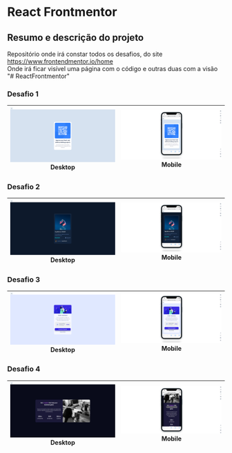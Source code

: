 # React Frontmentor

## Resumo e descrição do projeto
Repositório onde irá constar todos os desafios, do site https://www.frontendmentor.io/home<br/>
Onde irá ficar visível uma página com o código e outras duas com a visão
"# ReactFrontmentor" 

### Desafio 1

<img src="public/img-qr/qr-desktop.png" > Desktop | <img src="public/img-qr/qr-mobile.png" > Mobile
| :---: | :---: |
### Desafio 2

<img src="public/img-nft-preview-card-component-main/nft-desktop.png" > Desktop | <img src="public/img-nft-preview-card-component-main/nft-mobile.png" > Mobile
| :---: | :---: |

### Desafio 3

<img src="public/03-order-summary/desktop.png" > Desktop | <img src="public/03-order-summary/mobile.png" > Mobile
| :---: | :---: |

### Desafio 4

<img src="public/04-stats-preview-card/desktop.png" > Desktop | <img src="public/04-stats-preview-card/mobile.png" > Mobile
| :---: | :---: |
